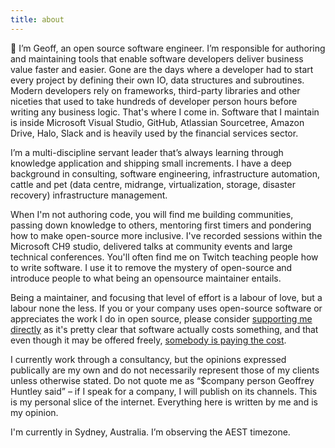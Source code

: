 ```yaml
---
title: about
---
```


🙌 I’m Geoff, an open source software engineer. I’m responsible for authoring and maintaining tools that enable software developers deliver business value faster and easier. Gone are the days where a developer had to start every project by defining their own IO, data structures and subroutines. Modern developers rely on frameworks, third-party libraries and other niceties that used to take hundreds of developer person hours before writing any business logic. That's where I come in. Software that I maintain is inside Microsoft Visual Studio, GitHub, Atlassian Sourcetree, Amazon Drive, Halo, Slack and is heavily used by the financial services sector.

I’m a multi-discipline servant leader that’s always learning through knowledge application and shipping small increments. I have a deep background in consulting, software engineering, infrastructure automation, cattle and pet (data centre, midrange, virtualization, storage, disaster recovery) infrastructure management.

When I'm not authoring code, you will find me building communities, passing down knowledge to others, mentoring first timers and pondering how to make open-source more inclusive. I've recorded sessions within the Microsoft CH9 studio, delivered talks at community events and large technical conferences. You'll often find me on Twitch teaching people how to write software. I use it to remove the mystery of open-source and introduce people to what being an opensource maintainer entails.

Being a maintainer, and focusing that level of effort is a labour of love, but a labour none the less. If you or your company uses open-source software or appreciates the work I do in open source, please consider [supporting me directly](/support) as it's pretty clear that software actually costs something, and that even though it may be offered freely, [somebody is paying the cost](https://www.youtube.com/watch?v=0t85TyH-h04). 

I currently work through a consultancy, but the opinions expressed publically are my own and do not necessarily represent those of my clients unless otherwise stated. Do not quote me as “$company person Geoffrey Huntley said” – if I speak for a company, I will publish on its channels. This is my personal slice of the internet. Everything here is written by me and is my opinion.

I'm currently in Sydney, Australia. I’m observing the AEST timezone.
